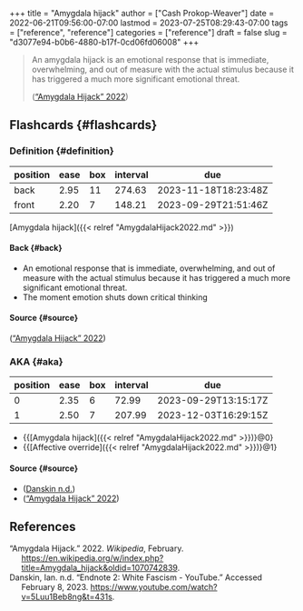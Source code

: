 +++
title = "Amygdala hijack"
author = ["Cash Prokop-Weaver"]
date = 2022-06-21T09:56:00-07:00
lastmod = 2023-07-25T08:29:43-07:00
tags = ["reference", "reference"]
categories = ["reference"]
draft = false
slug = "d3077e94-b0b6-4880-b17f-0cd06fd06008"
+++

> An amygdala hijack is an emotional response that is immediate, overwhelming, and out of measure with the actual stimulus because it has triggered a much more significant emotional threat.
>
> (<a href="#citeproc_bib_item_1">“Amygdala Hijack” 2022</a>)


## Flashcards {#flashcards}


### Definition {#definition}

| position | ease | box | interval | due                  |
|----------|------|-----|----------|----------------------|
| back     | 2.95 | 11  | 274.63   | 2023-11-18T18:23:48Z |
| front    | 2.20 | 7   | 148.21   | 2023-09-29T21:51:46Z |

[Amygdala hijack]({{< relref "AmygdalaHijack2022.md" >}})


#### Back {#back}

-   An emotional response that is immediate, overwhelming, and out of measure with the actual stimulus because it has triggered a much more significant emotional threat.
-   The moment emotion shuts down critical thinking


#### Source {#source}

(<a href="#citeproc_bib_item_1">“Amygdala Hijack” 2022</a>)


### AKA {#aka}

| position | ease | box | interval | due                  |
|----------|------|-----|----------|----------------------|
| 0        | 2.35 | 6   | 72.99    | 2023-09-29T13:15:17Z |
| 1        | 2.50 | 7   | 207.99   | 2023-12-03T16:29:15Z |

-   {{[Amygdala hijack]({{< relref "AmygdalaHijack2022.md" >}})}@0}
-   {{[Affective override]({{< relref "AmygdalaHijack2022.md" >}})}@1}


#### Source {#source}

-   (<a href="#citeproc_bib_item_2">Danskin n.d.</a>)
-   (<a href="#citeproc_bib_item_1">“Amygdala Hijack” 2022</a>)

## References

<style>.csl-entry{text-indent: -1.5em; margin-left: 1.5em;}</style><div class="csl-bib-body">
  <div class="csl-entry"><a id="citeproc_bib_item_1"></a>“Amygdala Hijack.” 2022. <i>Wikipedia</i>, February. <a href="https://en.wikipedia.org/w/index.php?title=Amygdala_hijack&oldid=1070742839">https://en.wikipedia.org/w/index.php?title=Amygdala_hijack&#38;oldid=1070742839</a>.</div>
  <div class="csl-entry"><a id="citeproc_bib_item_2"></a>Danskin, Ian. n.d. “Endnote 2: White Fascism - YouTube.” Accessed February 8, 2023. <a href="https://www.youtube.com/watch?v=5Luu1Beb8ng&t=431s">https://www.youtube.com/watch?v=5Luu1Beb8ng&#38;t=431s</a>.</div>
</div>
